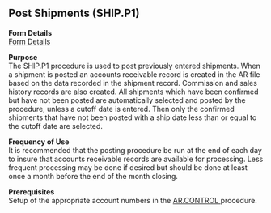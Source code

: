 ##  Post Shipments (SHIP.P1)

<PageHeader />

**Form Details**  
[ Form Details ](../../MRK-OVERVIEW/MRK-PROCESS/SHIP-P1/SHIP-P1-1/README.md)   

**Purpose**  
The SHIP.P1 procedure is used to post previously entered shipments. When a
shipment is posted an accounts receivable record is created in the AR file
based on the data recorded in the shipment record. Commission and sales
history records are also created. All shipments which have been confirmed but
have not been posted are automatically selected and posted by the procedure,
unless a cutoff date is entered. Then only the confirmed shipments that have
not been posted with a ship date less than or equal to the cutoff date are
selected.

**Frequency of Use**  
It is recommended that the posting procedure be run at the end of each day to
insure that accounts receivable records are available for processing. Less
frequent processing may be done if desired but should be done at least once a
month before the end of the month closing.

**Prerequisites**  
Setup of the appropriate account numbers in the [ AR.CONTROL ](../../AR-OVERVIEW/AR-ENTRY/AR-CONTROL/README.md) procedure. 

<badge text= "Version 8.10.57" vertical="middle" />

<PageFooter />